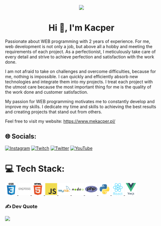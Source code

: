 <div id="header" align="center">
  <img src="https://media.giphy.com/media/v1.Y2lkPTc5MGI3NjExOWNkMWM5MTNmM2JlZTlkYTJiMGNjNGJhMTQ2MjNjZWQwN2FlNDhkNSZlcD12MV9pbnRlcm5hbF9naWZzX2dpZklkJmN0PWc/2IudUHdI075HL02Pkk/giphy.gif" width="100"/>
  
</div>

<h1 align="center">Hi 👋, I'm Kacper </h1>
Passionate about WEB programming with 2 years of experience. 
For me, web development is not only a job, but above all a hobby and meeting the requirements of each project. 
As a perfectionist, I meticulously take care of every detail and strive to achieve perfection and satisfaction with the work done.

I am not afraid to take on challenges and overcome difficulties, because for me, nothing is impossible. 
I can quickly and efficiently absorb new technologies and integrate them into my projects. 
I treat each project with the utmost care because the most important thing for me is the quality of the work done and customer satisfaction.

My passion for WEB programming motivates me to constantly develop and improve my skills. 
I dedicate my time and skills to achieving the best results and creating projects that stand out from others.

Feel free to visit my website:
https://www.mekacper.pl/

## 🌐 Socials:

[![Instagram](https://img.shields.io/badge/Instagram-%23E4405F.svg?logo=Instagram&logoColor=white)](https://instagram.com/_radomski) [![Twitch](https://img.shields.io/badge/Twitch-%239146FF.svg?logo=Twitch&logoColor=white)](https://twitch.tv/FOURkeey) [![Twitter](https://img.shields.io/badge/Twitter-%231DA1F2.svg?logo=Twitter&logoColor=white)](https://twitter.com/XarrrdaS) [![YouTube](https://img.shields.io/badge/YouTube-%23FF0000.svg?logo=YouTube&logoColor=white)](https://youtube.com/@PizderKlajson)

# 💻 Tech Stack:
<p align="left"> <a href="https://www.w3schools.com/css/" target="_blank" rel="noreferrer"> <img src="https://raw.githubusercontent.com/devicons/devicon/master/icons/css3/css3-original-wordmark.svg" alt="css3" width="40" height="40"/> </a> <a href="https://expressjs.com" target="_blank" rel="noreferrer"> <img src="https://raw.githubusercontent.com/devicons/devicon/master/icons/express/express-original-wordmark.svg" alt="express" width="40" height="40"/> </a> <a href="https://www.w3.org/html/" target="_blank" rel="noreferrer"> <img src="https://raw.githubusercontent.com/devicons/devicon/master/icons/html5/html5-original-wordmark.svg" alt="html5" width="40" height="40"/> </a> <a href="https://developer.mozilla.org/en-US/docs/Web/JavaScript" target="_blank" rel="noreferrer"> <img src="https://raw.githubusercontent.com/devicons/devicon/master/icons/javascript/javascript-original.svg" alt="javascript" width="40" height="40"/> </a> <a href="https://www.mysql.com/" target="_blank" rel="noreferrer"> <img src="https://raw.githubusercontent.com/devicons/devicon/master/icons/mysql/mysql-original-wordmark.svg" alt="mysql" width="40" height="40"/> </a> <a href="https://nodejs.org" target="_blank" rel="noreferrer"> <img src="https://raw.githubusercontent.com/devicons/devicon/master/icons/nodejs/nodejs-original-wordmark.svg" alt="nodejs" width="40" height="40"/> </a> <a href="https://www.php.net" target="_blank" rel="noreferrer"> <img src="https://raw.githubusercontent.com/devicons/devicon/master/icons/php/php-original.svg" alt="php" width="40" height="40"/> </a> <a href="https://www.python.org" target="_blank" rel="noreferrer"> <img src="https://raw.githubusercontent.com/devicons/devicon/master/icons/python/python-original.svg" alt="python" width="40" height="40"/> </a> <a href="https://reactjs.org/" target="_blank" rel="noreferrer"> <img src="https://raw.githubusercontent.com/devicons/devicon/master/icons/react/react-original-wordmark.svg" alt="react" width="40" height="40"/> </a> <a href="https://vuejs.org/" target="_blank" rel="noreferrer"> <img src="https://raw.githubusercontent.com/devicons/devicon/master/icons/vuejs/vuejs-original-wordmark.svg" alt="vuejs" width="40" height="40"/> </a> </p>

### ✍️ Dev Quote
![](https://quotes-github-readme.vercel.app/api?type=horizontal&theme=tokyonight)
